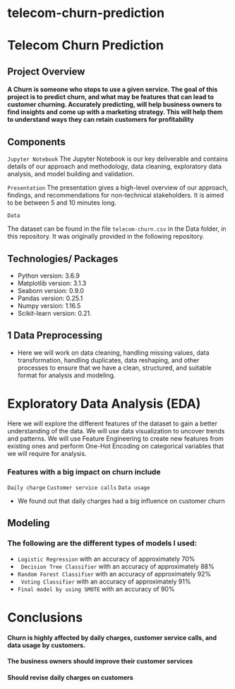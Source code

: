  # telecom-churn-prediction

# Telecom Churn Prediction

## Project Overview
#### A Churn is someone who stops to use a given service. The goal of this project is to predict churn, and what may be features that can lead to customer churning. Accurately predicting, will help business owners to find insights and come up with a marketing strategy. This will help them to understand ways they can retain customers for profitability
 ## Components
 `Jupyter Notebook` The Jupyter Notebook is our key deliverable and contains details of our approach and methodology, data cleaning, exploratory data analysis, and model building and validation.

`Presentation` The presentation gives a high-level overview of our approach, findings, and recommendations for non-technical stakeholders. It is aimed to be between 5 and 10 minutes long.

`Data`

The dataset can be found in the file `telecom-churn.csv` in the Data folder, in this repository. It was originally provided in the following repository.
## Technologies/ Packages

- Python  version: 3.6.9
- Matplotlib version: 3.1.3
- Seaborn version: 0.9.0
- Pandas  version: 0.25.1
- Numpy version: 1.16.5
- Scikit-learn version: 0.21.
## 1 Data Preprocessing
- Here we will work on data cleaning, handling missing values, data transformation, handling duplicates, data reshaping, and other processes to ensure that we have a clean, structured, and suitable format for analysis and modeling.
# Exploratory Data Analysis (EDA)
Here we will explore the different features of the dataset to gain a better understanding of the data. We will use data visualization to uncover trends and patterns. We will use Feature Engineering to create new features from existing ones and perform One-Hot Encoding on categorical variables that we will require for analysis.

### Features with a big impact on churn include
`Daily charge`
`Customer service calls`
`Data usage`
- We found out that daily charges had a big influence on customer churn

## Modeling
### The following are the different types of models I used:
- `Logistic Regression` with an accuracy of approximately 70%
- ` Decision Tree Classifier` with an accuracy of approximately 88%
- `Random Forest Classifier` with an accuracy of approximately 92%
- ` Voting Classifier` with an accuracy of approximately 91%
- `Final model by using SMOTE` with an accuracy of 90%
# Conclusions
#### Churn is highly affected by daily charges, customer service calls, and data usage by customers.
#### The business owners should improve their customer services
#### Should revise daily charges on customers
